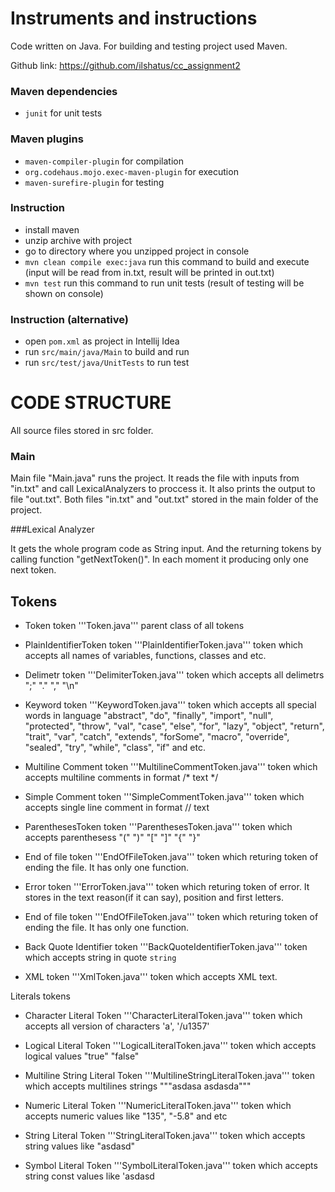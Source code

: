 # Instruments and instructions

Code written on Java. For building and testing project used Maven.

Github link: https://github.com/ilshatus/cc_assignment2

### Maven dependencies
- ```junit``` for unit tests
### Maven plugins
- ```maven-compiler-plugin``` for compilation
- ```org.codehaus.mojo.exec-maven-plugin``` for execution
- ```maven-surefire-plugin``` for testing
### Instruction
- install maven
- unzip archive with project
- go to directory where you unzipped project in console
- ```mvn clean compile exec:java``` run this command to build and execute (input will be read from in.txt, result will be printed in out.txt)
- ```mvn test``` run this command to run unit tests (result of testing will be shown on console)
### Instruction (alternative) 
- open ```pom.xml``` as project in Intellij Idea
- run ```src/main/java/Main``` to build and run
- run ```src/test/java/UnitTests``` to run test


# CODE STRUCTURE
All source files stored in src folder.
### Main 
Main file "Main.java" runs the project. It reads the file with inputs from "in.txt" and call LexicalAnalyzers to proccess it. It also prints the output to file "out.txt". Both files "in.txt" and "out.txt" stored in the main folder of the project.

###Lexical Analyzer

It gets the whole program code as String input. And the returning tokens by calling function "getNextToken()". In each moment it producing only one next token.  

## Tokens

- Token token '''Token.java''' parent class of all tokens

- PlainIdentifierToken token '''PlainIdentifierToken.java''' token which accepts all names of variables, functions, classes and etc.


- Delimetr token '''DelimiterToken.java''' token which accepts all delimetrs ";" "." "," "\n" 

- Keyword token '''KeywordToken.java''' token which accepts all special words in language "abstract", "do", "finally", "import", "null", "protected", "throw", "val", "case", "else", "for", "lazy", "object", "return", "trait", "var", "catch",  "extends", "forSome", "macro", "override", "sealed", "try", "while", "class", "if" and etc.
     
- Multiline Comment token '''MultilineCommentToken.java''' token which accepts multiline comments in format /* text */

- Simple Comment token '''SimpleCommentToken.java''' token which accepts single line comment in format // text

- ParenthesesToken token '''ParenthesesToken.java''' token which accepts parenthesess "(" ")" "\[" "\]" "{" "}"

- End of file  token '''EndOfFileToken.java''' token which returing token of ending the file. It has only one function.

- Error  token '''ErrorToken.java''' token which returing token of error. It stores in the text reason(if it can say), position and first letters.

- End of file  token '''EndOfFileToken.java''' token which returing token of ending the file. It has only one function.

- Back Quote Identifier  token '''BackQuoteIdentifierToken.java''' token which accepts string in quote `string`

- XML  token '''XmlToken.java''' token which accepts XML text.

Literals tokens

- Character Literal Token '''CharacterLiteralToken.java''' token which accepts all version of characters 'a', '/u1357' 
- Logical Literal Token '''LogicalLiteralToken.java''' token which accepts logical values "true" "false"
- Multiline String Literal Token '''MultilineStringLiteralToken.java''' token which accepts multilines strings """asdasa
asdasda"""
- Numeric Literal Token '''NumericLiteralToken.java''' token which accepts numeric values like "135", "-5.8" and etc

- String Literal Token '''StringLiteralToken.java''' token which accepts string values like "asdasd"

- Symbol Literal Token '''SymbolLiteralToken.java''' token which accepts string const values like 'asdasd





